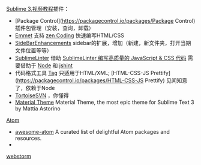 [Sublime 3](http://www.sublimetext.com/3),[视频教程](http://www.imooc.com/index/search?words=sublime)插件：

* [Package Control](https://packagecontrol.io/packages/Package Control)
  插件包管理（安装，查询，卸载）
* [Emmet](https://packagecontrol.io/packages/Emmet)
  支持
  [zen Coding](http://www.zjgsq.com/1062.html)
  快速编写HTML/CSS
* [SideBarEnhancements](https://packagecontrol.io/packages/SideBarEnhancements)
  sidebar的扩展，增加（新建，新文件夹，打开当期文件位置等等）
* [SublimeLinter](https://packagecontrol.io/packages/SublimeLinter)
  借助
  [SublimeLinter 编写高质量的 JavaScript & CSS 代码](http://www.cnblogs.com/lhb25/archive/2013/05/02/sublimelinter-for-js-css-coding.html)
  需要借助于
  [Node](http://nodejs.org/)
  和
  [jshint](http://jshint.com/docs/#options)
* 代码格式工具
  [Tag](https://packagecontrol.io/packages/Tag)
  只适用于HTML/XML;
  [HTML-CSS-JS Prettify](https://packagecontrol.io/packages/HTML-CSS-JS Prettify)
  见闻知意了，依赖于Node
* [Tortoise​SVN](https://packagecontrol.io/packages/TortoiseSVN)
  ，你懂得
* [Material Theme](https://github.com/equinusocio/material-theme)
  Material Theme, the most epic theme for Sublime Text 3 by Mattia Astorino

[Atom](https://atom.io/)

* [awesome-atom](https://github.com/mehcode/awesome-atom)
  A curated list of delightful Atom packages and resources.
* 
[webstorm](http://www.jetbrains.com/webstorm/)



